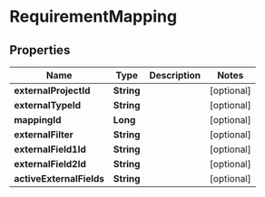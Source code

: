 
# RequirementMapping

## Properties
Name | Type | Description | Notes
------------ | ------------- | ------------- | -------------
**externalProjectId** | **String** |  |  [optional]
**externalTypeId** | **String** |  |  [optional]
**mappingId** | **Long** |  |  [optional]
**externalFilter** | **String** |  |  [optional]
**externalField1Id** | **String** |  |  [optional]
**externalField2Id** | **String** |  |  [optional]
**activeExternalFields** | **String** |  |  [optional]



